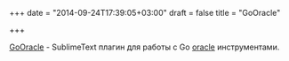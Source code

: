+++
date = "2014-09-24T17:39:05+03:00"
draft = false
title = "GoOracle"

+++

<p><a href="https://github.com/waigani/GoOracle">GoOracle</a> - SublimeText плагин для работы с&nbsp;Go <a href="https://godoc.org/code.google.com/p/go.tools/oracle">oracle</a> инструментами.</p>

